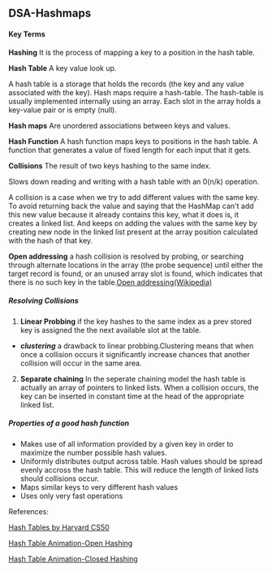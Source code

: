 ## DSA-Hashmaps

####  Key Terms

**Hashing** 
It is the process of mapping a key to a position in the hash table.

**Hash Table** 
A key value look up.

A hash table is a storage that holds the records (the key and any value associated with the key). Hash maps require a hash-table. The hash-table is usually implemented internally using an array. Each slot in the array holds a key-value pair or is empty (null).

**Hash maps**
Are unordered associations between keys and values.

**Hash Function** 
A hash function maps keys to positions in the hash table. A function that generates a value of fixed length for each input that it gets.

**Collisions**
The result of two keys hashing to the same index.

Slows down reading and writing with a hash table with an 0(n/k) operation.

A collision is a case when we try to add different values with the same key. To avoid returning back the value and saying that the HashMap can't add this new value because it already contains this key, what it does is, it creates a linked list. And keeps on adding the values with the same key by creating new node in the linked list present at the array position calculated with the hash of that key.

**Open addressing**
a hash collision is resolved by probing, or searching through alternate locations in the array (the probe sequence) until either the target record is found, or an unused array slot is found, which indicates that there is no such key in the table.[Open addressing(Wikipedia)](https://en.wikipedia.org/wiki/Open_addressing)


##### Resolving Collisions

1. **Linear Probbing**
  if the key hashes to the same index as a prev stored key is assigned the the next available slot at the table.

 - ***clustering*** a drawback to linear probbing.Clustering means that when once a collision occurs it significantly increase chances that another collision will occur in the same area.

2. **Separate chaining**
    In the seperate chaining model the hash table is actually an array of pointers to linked lists. When a collision occurs, the key can be inserted in constant time at the head of the appropriate linked list.

##### Properties of a good hash function
- Makes use of all information provided by a given key in order to maximize the number possible hash values.
- Uniformly distributes output across table. Hash values should be spread evenly accross the hash table. This will reduce the length of linked lists should collisions occur.
- Maps similar keys to very different hash values
- Uses only very fast operations

References:

[Hash Tables by Harvard CS50](https://www.youtube.com/watch?v=h2d9b_nEzoA)

[Hash Table Animation-Open Hashing](https://www.cs.usfca.edu/~galles/visualization/OpenHash.html)

[Hash Table Animation-Closed Hashing](https://www.cs.usfca.edu/~galles/visualization/OpenHash.html)
